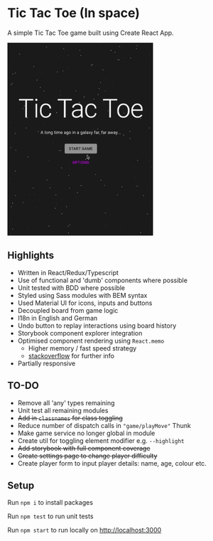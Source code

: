 # Tic Tac Toe (In space) 

A simple Tic Tac Toe game built using Create React App.

<img src="https://github.com/rndware/tic-tac-toe/blob/master/media/playing.gif" width="65%"/>

## Highlights

- Written in React/Redux/Typescript
- Use of functional and 'dumb' components where possible
- Unit tested with BDD where possible
- Styled using Sass modules with BEM syntax
- Used Material UI for icons, inputs and buttons
- Decoupled board from game logic
- I18n in English and German
- Undo button to replay interactions using board history
- Storybook component explorer integration
- Optimised component rendering using `React.memo`
    - Higher memory / fast speed strategy
    - [stackoverflow](https://stackoverflow.com/questions/53074551/when-should-you-not-use-react-memo) for further info
- Partially responsive

## TO-DO

- Remove all 'any' types remaining
- Unit test all remaining modules
- ~~Add in `classnames` for class toggling~~
- Reduce number of dispatch calls in `"game/playMove"` Thunk
- Make game service no longer global in module
- Create util for toggling element modifier e.g. `--highlight`
- ~~Add storybook with full component coverage~~
- ~~Create settings page to change player difficulty~~
- Create player form to input player details: name, age, colour etc.

## Setup 

Run `npm i` to install packages

Run `npm test` to run unit tests

Run `npm start` to run locally on [http://localhost:3000](http://localhost:3000)